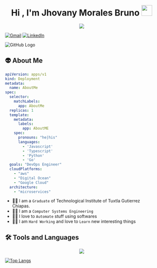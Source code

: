 <h1 align="center">Hi , I'm Jhovany Morales Bruno <img src="https://media.giphy.com/media/hvRJCLFzcasrR4ia7z/giphy.gif" width="35"></h1>
<p align="center">
  <a href="https://github.com/DenverCoder1/readme-typing-svg"><img src="https://readme-typing-svg.herokuapp.com?lines=DevOps+Engineer;Backend+Developer&center=true&width=500&height=50"></a>
</p>

  <a href="mailto:jhovanymb.info@gmail.com"><img img src="https://img.shields.io/badge/gmail-%23EA4335.svg?style=&logo=gmail&logoColor=white" alt="Gmail"/></a>
  <a href="https://www.linkedin.com/in/brunojhovany/"><img src="https://img.shields.io/badge/linkedin-%230A66C2.svg?style=&logo=linkedin&logoColor=white" alt="LinkedIn"/></a>

 ![GitHub Logo](https://raw.githubusercontent.com/halfrost/halfrost/master/icons/header_white_.png)

## :alien: About Me
```yaml
apiVersion: apps/v1
kind: Deployment
metadata:
  name: AboutMe
spec:
  selector:
    matchLabels:
      app: AboutMe
  replicas: 1
  template:
    metadata:
      labels:
        app: AboutME
    spec:
      pronouns: "he|his"
      languages:
        - 'Javascript'
        - 'Typescript'
        - 'Python'
        - 'Go'
  goals: "DevOps Engineer"
  cloudPlatforms:
    - "aws"
    - "Digital Ocean"
    - "Google Cloud"
  architecture: 
    - "microservices"
```

  - :man_student: I am a `Graduate` of Technological Institute of Tuxtla Gutierrez Chiapas.
  - :man_scientist: I am a `Computer Systems Engineering`
  - :man_technologist: I love to `Automate` stuff using softwares
  - :man_office_worker: I am `Hard Working` and love to `Learn` new interesting things

## :hammer_and_wrench: Tools and Languages
<p align="center">
  <a href="https://skillicons.dev">
    <img src="https://skillicons.dev/icons?i=kubernetes,docker,bash,python,go,linux,git,jenkins,grafana,aws,vim,vscode,visualstudio,angular,nestjs,mongodb,firebase,nodejs,express,flask,raspberrypi" />
  </a>
</p>

[![Top Langs](https://github-readme-stats.vercel.app/api/top-langs/?username=brunojhovany&layout=compact&theme=dracula&hide=php)](https://github.com/brunojhovany)

